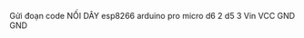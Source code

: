 Gửi đoạn code
NỐI DÂY
esp8266  arduino pro micro
  d6          2
  d5          3
  Vin         VCC
  GND         GND
